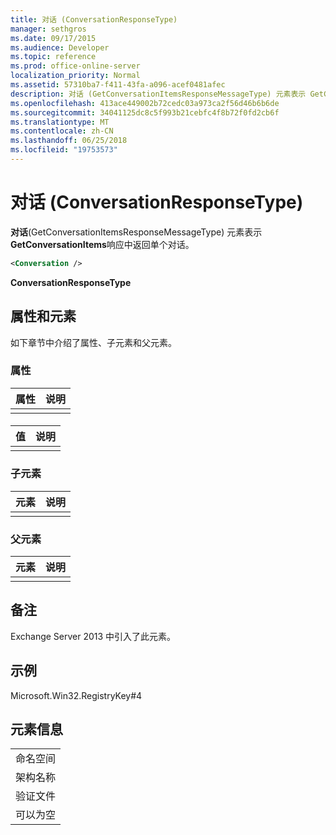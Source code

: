 ```yaml
---
title: 对话 (ConversationResponseType)
manager: sethgros
ms.date: 09/17/2015
ms.audience: Developer
ms.topic: reference
ms.prod: office-online-server
localization_priority: Normal
ms.assetid: 57310ba7-f411-43fa-a096-acef0481afec
description: 对话 (GetConversationItemsResponseMessageType) 元素表示 GetConversationItems 响应中返回单个对话。
ms.openlocfilehash: 413ace449002b72cedc03a973ca2f56d46b6b6de
ms.sourcegitcommit: 34041125dc8c5f993b21cebfc4f8b72f0fd2cb6f
ms.translationtype: MT
ms.contentlocale: zh-CN
ms.lasthandoff: 06/25/2018
ms.locfileid: "19753573"
---
```

# <a name="conversation-conversationresponsetype"></a>对话 (ConversationResponseType)

**对话**(GetConversationItemsResponseMessageType) 元素表示**GetConversationItems**响应中返回单个对话。 
  
```XML
<Conversation />
```

 **ConversationResponseType**
## <a name="attributes-and-elements"></a>属性和元素

如下章节中介绍了属性、子元素和父元素。
  
### <a name="attributes"></a>属性

|**属性**|**说明**|
|:-----|:-----|
|||
   
#### 

|**值**|**说明**|
|:-----|:-----|
|||
   
### <a name="child-elements"></a>子元素

|**元素**|**说明**|
|:-----|:-----|
|||
   
### <a name="parent-elements"></a>父元素

|**元素**|**说明**|
|:-----|:-----|
|||
   
## <a name="remarks"></a>备注

Exchange Server 2013 中引入了此元素。
  
## <a name="example"></a>示例

Microsoft.Win32.RegistryKey#4
  
## <a name="element-information"></a>元素信息

||
|:-----|
|命名空间  <br/> |
|架构名称  <br/> |
|验证文件  <br/> |
|可以为空  <br/> |
   

